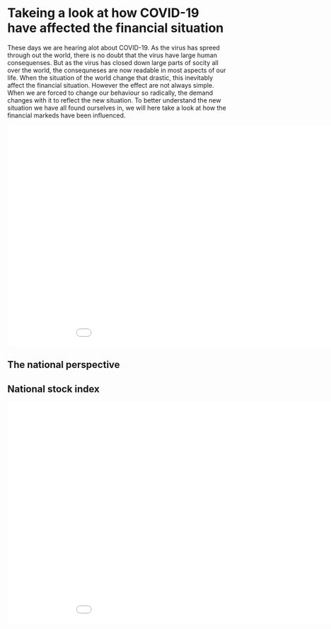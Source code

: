 # Takeing a look at how COVID-19 have affected the financial situation
These days we are hearing alot about COVID-19. As the virus has spreed through out the world, there is no doubt that the virus have large human consequenses. But as the virus has closed down large parts of socity all over the world, the consequneses are now readable in most aspects of our life. When the situation of the world change that drastic, this inevitably affect the financial situation. However the effect are not always simple. When we are forced to change our behaviour so radically, the demand changes with it to reflect the new situation. To better understand the new situation we have all found ourselves in, we will here take a look at how the financial markeds have been influenced.

<iframe src="final project/virusWorldMap.html"
    sandbox="allow-same-origin allow-scripts"
    width="1000"
    height="500"
    scrolling="no"
    seamless="seamless"
    frameborder="0">
</iframe>

## The national perspective



## National stock index
<iframe src="final project/national_stock.html"
    sandbox="allow-same-origin allow-scripts"
    width="1000"
    height="500"
    scrolling="no"
    seamless="seamless"
    frameborder="0">
</iframe>
